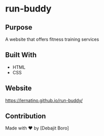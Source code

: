 # run-buddy

## Purpose 
A website that offers fitness training services

## Built With 
* HTML
* CSS

## Website 
https://lernatino.github.io/run-buddy/

## Contribution
Made with ❤️ by [Debajit Boro]
